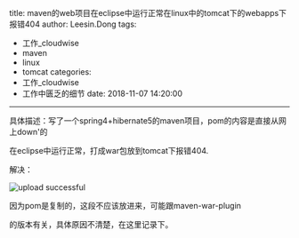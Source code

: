 title: maven的web项目在eclipse中运行正常在linux中的tomcat下的webapps下报错404
author: Leesin.Dong
tags:
  - 工作_cloudwise
  - maven
  - linux
  - tomcat
categories:
  - 工作_cloudwise
  - 工作中匮乏的细节
date: 2018-11-07 14:20:00
---
具体描述：写了一个spring4+hibernate5的maven项目，pom的内容是直接从网上down'的

在eclipse中运行正常，打成war包放到tomcat下报错404.

解决：

![upload successful](/images/my_blog_80.png)

因为pom是复制的，这段不应该放进来，可能跟maven-war-plugin

的版本有关，具体原因不清楚，在这里记录下。
